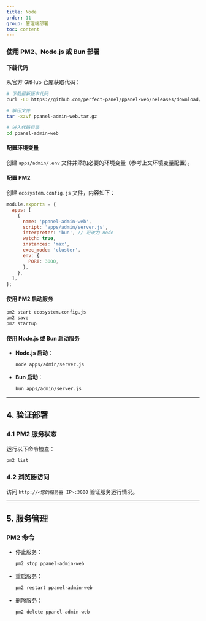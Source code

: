 ```yaml
---
title: Node
order: 11
group: 管理端部署
toc: content
---
```

###  使用 PM2、Node.js 或 Bun 部署

#### 下载代码

从官方 GitHub 仓库获取代码：

```bash
# 下载最新版本代码
curl -LO https://github.com/perfect-panel/ppanel-web/releases/download/v1.0.0/ppanel-admin-web.tar.gz

# 解压文件
tar -xzvf ppanel-admin-web.tar.gz

# 进入代码目录
cd ppanel-admin-web
```

#### 配置环境变量

创建 `apps/admin/.env` 文件并添加必要的环境变量（参考上文环境变量配置）。

#### 配置 PM2

创建 `ecosystem.config.js` 文件，内容如下：

```javascript
module.exports = {
  apps: [
    {
      name: 'ppanel-admin-web',
      script: 'apps/admin/server.js',
      interpreter: 'bun', // 可改为 node
      watch: true,
      instances: 'max',
      exec_mode: 'cluster',
      env: {
        PORT: 3000,
      },
    },
  ],
};
```

#### 使用 PM2 启动服务

```bash
pm2 start ecosystem.config.js
pm2 save
pm2 startup
```

#### 使用 Node.js 或 Bun 启动服务

- **Node.js 启动**：
  ```bash
  node apps/admin/server.js
  ```
- **Bun 启动**：
  ```bash
  bun apps/admin/server.js
  ```

---

## **4. 验证部署**

### **4.1 PM2 服务状态**

运行以下命令检查：

```bash
pm2 list
```

### **4.2 浏览器访问**

访问 `http://<您的服务器 IP>:3000` 验证服务运行情况。

---

## **5. 服务管理**

### **PM2 命令**

- 停止服务：
  ```bash
  pm2 stop ppanel-admin-web
  ```
- 重启服务：
  ```bash
  pm2 restart ppanel-admin-web
  ```
- 删除服务：
  ```bash
  pm2 delete ppanel-admin-web
  ```
